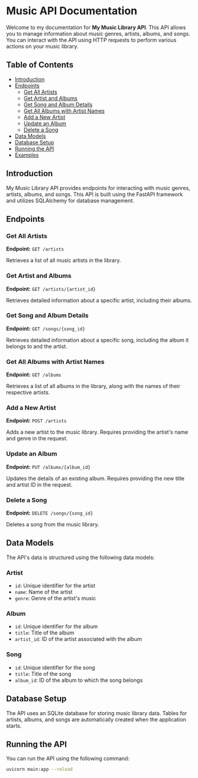 # Music API Documentation

Welcome to my documentation for **My Music Library API**. This API allows you to manage information about music genres, artists, albums, and songs. You can interact with the API using HTTP requests to perform various actions on your music library.

## Table of Contents

- [Introduction](#introduction)
- [Endpoints](#endpoints)
  - [Get All Artists](#get-all-artists)
  - [Get Artist and Albums](#get-artist-and-albums)
  - [Get Song and Album Details](#get-song-and-album-details)
  - [Get All Albums with Artist Names](#get-all-albums-with-artist-names)
  - [Add a New Artist](#add-a-new-artist)
  - [Update an Album](#update-an-album)
  - [Delete a Song](#delete-a-song)
- [Data Models](#data-models)
- [Database Setup](#database-setup)
- [Running the API](#running-the-api)
- [Examples](#examples)

## Introduction

My Music Library API provides endpoints for interacting with music genres, artists, albums, and songs. This API is built using the FastAPI framework and utilizes SQLAlchemy for database management.

## Endpoints

### Get All Artists

**Endpoint:** `GET /artists`

Retrieves a list of all music artists in the library.

### Get Artist and Albums

**Endpoint:** `GET /artists/{artist_id}`

Retrieves detailed information about a specific artist, including their albums.

### Get Song and Album Details

**Endpoint:** `GET /songs/{song_id}`

Retrieves detailed information about a specific song, including the album it belongs to and the artist.

### Get All Albums with Artist Names

**Endpoint:** `GET /albums`

Retrieves a list of all albums in the library, along with the names of their respective artists.

### Add a New Artist

**Endpoint:** `POST /artists`

Adds a new artist to the music library. Requires providing the artist's name and genre in the request.

### Update an Album

**Endpoint:** `PUT /albums/{album_id}`

Updates the details of an existing album. Requires providing the new title and artist ID in the request.

### Delete a Song

**Endpoint:** `DELETE /songs/{song_id}`

Deletes a song from the music library.

## Data Models

The API's data is structured using the following data models:

### Artist

- `id`: Unique identifier for the artist
- `name`: Name of the artist
- `genre`: Genre of the artist's music

### Album

- `id`: Unique identifier for the album
- `title`: Title of the album
- `artist_id`: ID of the artist associated with the album

### Song

- `id`: Unique identifier for the song
- `title`: Title of the song
- `album_id`: ID of the album to which the song belongs

## Database Setup

The API uses an SQLite database for storing music library data. Tables for artists, albums, and songs are automatically created when the application starts.


## Running the API

You can run the API using the following command:

```bash
uvicorn main:app --reload
